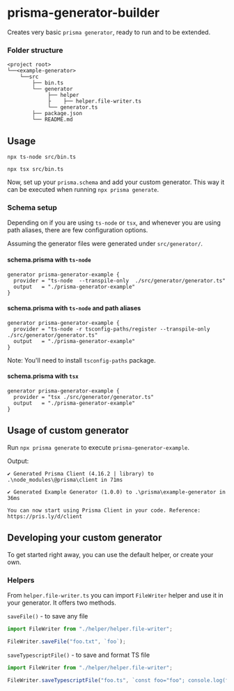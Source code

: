 # prisma-generator-builder

Creates very basic `prisma generator`, ready to run and to be extended.

### Folder structure

```
<project root>
└──<example-generator>
    └──src
        ├── bin.ts
        └── generator            
             ├── helper
             ├    ├── helper.file-writer.ts
             └── generator.ts            
        ├── package.json
        └── README.md
```

## Usage

```
npx ts-node src/bin.ts 
```

```
npx tsx src/bin.ts 
```

Now, set up your `prisma.schema` and add your custom generator.
This way it can be executed when running `npx prisma generate`.


### Schema setup

Depending on if you are using `ts-node` or `tsx`,
and whenever you are using path aliases,
there are few configuration options. 

Assuming the generator files were generated under `src/generator/`.

#### schema.prisma with `ts-node`

```
generator prisma-generator-example {
  provider = "ts-node  --transpile-only  ./src/generator/generator.ts"
  output   = "./prisma-generator-example"
}

```

#### schema.prisma with `ts-node` and path aliases

```
generator prisma-generator-example {
  provider = "ts-node -r tsconfig-paths/register --transpile-only  ./src/generator/generator.ts"
  output   = "./prisma-generator-example"
}

```

Note: You'll need to install `tsconfig-paths` package.

#### schema.prisma with `tsx`

```
generator prisma-generator-example {
  provider = "tsx ./src/generator/generator.ts"
  output   = "./prisma-generator-example"
}
```

## Usage of custom generator

Run `npx prisma generate` to execute `prisma-generator-example`.

Output:

```
✔ Generated Prisma Client (4.16.2 | library) to .\node_modules\@prisma\client in 71ms

✔ Generated Example Generator (1.0.0) to .\prisma\example-generator in 36ms

You can now start using Prisma Client in your code. Reference: https://pris.ly/d/client
```

## Developing your custom generator

To get started right away, you can use the default helper, or create your own.

### Helpers

From `helper.file-writer.ts` you can import `FileWriter` helper and use it in your generator.
It offers two methods.

`saveFile()` - to save any file
```ts
import FileWriter from "./helper/helper.file-writer";

FileWriter.saveFile("foo.txt", `foo`);
```


`saveTypescriptFile()` - to save and format TS file 

```ts
import FileWriter from "./helper/helper.file-writer";

FileWriter.saveTypescriptFile("foo.ts", `const foo="foo"; console.log(foo);`);
```
